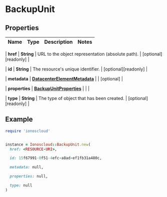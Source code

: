 # BackupUnit

## Properties

| Name | Type | Description | Notes |
| ---- | ---- | ----------- | ----- |

| **href** | **String** | URL to the object representation (absolute path). | [optional][readonly] |

| **id** | **String** | The resource&#39;s unique identifier. | [optional][readonly] |

| **metadata** | [**DatacenterElementMetadata**](DatacenterElementMetadata.md) |  | [optional] |

| **properties** | [**BackupUnitProperties**](BackupUnitProperties.md) |  |  |

| **type** | **String** | The type of object that has been created. | [optional][readonly] |

## Example

```ruby
require 'ionoscloud'


instance = Ionoscloud::BackupUnit.new(
  href: <RESOURCE-URI>,

  id: 15f67991-0f51-4efc-a8ad-ef1fb31a480c,

  metadata: null,

  properties: null,

  type: null
)
```


